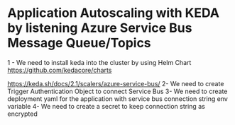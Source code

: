 # Application Autoscaling with KEDA by listening Azure Service Bus Message Queue/Topics 

1 - We need to install keda into the cluster by using Helm Chart
https://github.com/kedacore/charts

https://keda.sh/docs/2.1/scalers/azure-service-bus/
2- We need to create Trigger Authentication Object to connect Service Bus
3- We need to create deployment yaml for the application with service bus connection string env variable
4- We need to create a secret to keep connection string as encrypted
